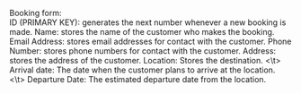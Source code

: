 Booking form:<br>
<t> ID (PRIMARY KEY): generates the next number whenever a new booking is made.
<t> Name: stores the name of the customer who makes the booking.
<t> Email Address: stores email addresses for contact with the customer.
<t> Phone Number: stores phone numbers for contact with the customer.
<t> Address: stores the address of the customer.
<t> Location: Stores the destination.
<\t> Arrival date: The date when the customer plans to arrive at the location.
<\t> Departure Date: The estimated departure date from the location.
